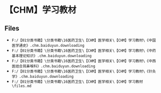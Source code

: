 # 【CHM】学习教材

## Files

- `F:/【01分类书籍】\分类书籍\16医药卫生\【CHM】医学相关\【CHM】学习教材\《中国医学通史》.chm.baiduyun.downloading`
- `F:/【01分类书籍】\分类书籍\16医药卫生\【CHM】医学相关\【CHM】学习教材\《中药基本理论知识》.chm.baiduyun.downloading`
- `F:/【01分类书籍】\分类书籍\16医药卫生\【CHM】医学相关\【CHM】学习教材\《中西医结合耳鼻喉科》.chm.baiduyun.downloading`
- `F:/【01分类书籍】\分类书籍\16医药卫生\【CHM】医学相关\【CHM】学习教材\《针灸学》.chm.baiduyun.downloading`
- `F:/【01分类书籍】\分类书籍\16医药卫生\【CHM】医学相关\【CHM】学习教材\files.md`
